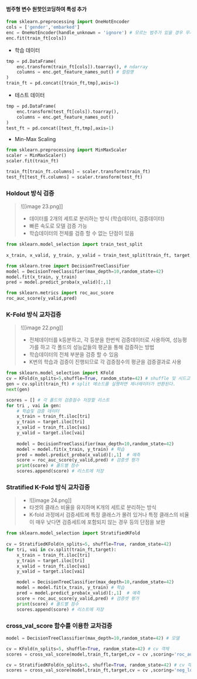 #### 범주형 변수 원핫인코딩하여 특성 추가

```python
from sklearn.preprocessing import OneHotEncoder  
cols = ['gender','embarked']  
enc = OneHotEncoder(handle_unknown = 'ignore') # 모르는 범주가 있을 경우 무시  
enc.fit(train_ft[cols])
```

- 학습 데이터
```python
tmp = pd.DataFrame(  
    enc.transform(train_ft[cols]).toarray(), # ndarray  
    columns = enc.get_feature_names_out() # 컬럼명  
)  
train_ft = pd.concat([train_ft,tmp],axis=1)  
```

- 테스트 데이터
```python
tmp = pd.DataFrame(  
    enc.transform(test_ft[cols]).toarray(),  
    columns = enc.get_feature_names_out()  
)  
test_ft = pd.concat([test_ft,tmp],axis=1)
```

- Min-Max Scaling
```python
from sklearn.preprocessing import MinMaxScaler  
scaler = MinMaxScaler()  
scaler.fit(train_ft)
```

```python
train_ft[train_ft.columns] = scaler.transform(train_ft)
test_ft[test_ft.columns] = scaler.transform(test_ft)
```


### Holdout 방식 검증
> ![[image 23.png]]
> - 데이터를 2개의 세트로 분리하는 방식 (학습데이터, 검증데이터)
> - 빠른 속도로 모델 검증 가능
> - 학습데이터의 전체를 검증 할 수 없는 단점이 있음

```python
from sklearn.model_selection import train_test_split  
  
x_train, x_valid, y_train, y_valid = train_test_split(train_ft, target, random_state=42 , test_size = 0.3,shuffle=True)
```

```python
from sklearn.tree import DecisionTreeClassifier  
model = DecisionTreeClassifier(max_depth=10,random_state=42)  
model.fit(x_train, y_train)  
pred = model.predict_proba(x_valid)[:,1]
```

```python
from sklearn.metrics import roc_auc_score  
roc_auc_score(y_valid,pred)
```


### K-Fold 방식 교차검증
> ![[image 22.png]]
> - 전체데이터를 k등분하고, 각 등분을 한번씩 검증데이터로 사용하여, 성능평가를 하고 각 폴드의 성능값들의 평균을 통해 검증하는 방법
> - 학습데이터의 전체 부분을 검증 할 수 있음
> - K번의 학습과 검증이 진행되므로 각 검증점수의 평균을 검증결과로 사용

```python
from sklearn.model_selection import KFold
cv = KFold(n_splits=5,shuffle=True, random_state=42) # shuffle 및 시드고정 할 것  
gen = cv.split(train_ft) # split 메소드를 실행하면 제너레이터가 반환된다.
next(gen)
```

```python
scores = [] # 각 폴드의 검증점수 저장할 리스트  
for tri , vai in gen:  
    # 학습및 검증 데이터  
    x_train = train_ft.iloc[tri]  
    y_train = target.iloc[tri]  
    x_valid = train_ft.iloc[vai]  
    y_valid = target.iloc[vai]  
  
    model = DecisionTreeClassifier(max_depth=10,random_state=42)  
    model = model.fit(x_train, y_train) # 학습  
    pred = model.predict_proba(x_valid)[:,1]  # 예측  
    score = roc_auc_score(y_valid,pred) # 검증셋 평가  
    print(score) # 폴드별 점수  
    scores.append(score) # 리스트에 저장
```

### Stratified K-Fold 방식 교차검증
> - ![[image 24.png]]
> - 타겟의 클래스 비율을 유지하며 K개의 세트로 분리하는 방식
> - K-fold 과정에서 검증세트에 특정 클래스가 몰려 있거나 특정 클래스의 비율이 매우 낮다면 검증세트에 포함되지 않는 경우 등의 단점을 보완

```python
from sklearn.model_selection import StratifiedKFold  
  
cv = StratifiedKFold(n_splits=5, shuffle=True, random_state=42)  
for tri, vai in cv.split(train_ft,target):
    x_train = train_ft.iloc[tri]
	y_train = target.iloc[tri]
	x_valid = train_ft.iloc[vai]
	y_valid = target.iloc[vai]

	model = DecisionTreeClassifier(max_depth=10,random_state=42) 
	model = model.fit(x_train, y_train) # 학습
	pred = model.predict_proba(x_valid)[:,1]  # 예측
	score = roc_auc_score(y_valid,pred) # 검증셋 평가
	print(score) # 폴드별 점수
	scores.append(score) # 리스트에 저장
```



### cross_val_score 함수를 이용한 교차검증
```python
model = DecisionTreeClassifier(max_depth=10,random_state=42) # 모델  
```

```python
cv = KFold(n_splits=5, shuffle=True, random_state=42) # cv 객체  
scores = cross_val_score(model,train_ft,target,cv = cv ,scoring='roc_auc',n_jobs = -1) # -1을 줄경우 모든 코어 활용
```

```python
cv = StratifiedKFold(n_splits=5, shuffle=True, random_state=42) # cv 객체  
scores = cross_val_score(model,train_ft,target,cv = cv ,scoring='neg_log_loss',n_jobs = -1)
```